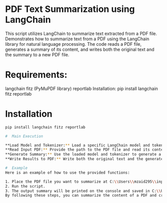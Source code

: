 # PDF Text Summarization using LangChain

This script utilizes LangChain to summarize text extracted from a PDF file. Demonstrates how to summarize text from a PDF using the LangChain library for natural language processing. The code reads a PDF file, generates a summary of its content, and writes both the original text and the summary to a new PDF file.

# Requirements:

langchain
fitz (PyMuPDF library)
reportlab
Installation:
pip install langchain fitz reportlab

# Installation

   ```bash
   pip install langchain fitz reportlab

#  Main Execution

**Load Model and Tokenizer:** Load a specific LangChain model and tokenizer.
**Read Input PDF:** Provide the path to the PDF file and read its content.
**Generate Summary:** Use the loaded model and tokenizer to generate a summary of the PDF text.
**Write Results to PDF:** Write both the original text and the generated summary to a new PDF file.

#  Example
Here is an example of how to use the provided functions:

1. Place the PDF file you want to summarize at C:\\Users\\mzaid295\\input_document.pdf.
2. Run the script.
3. The output summary will be printed on the console and saved in C:\\Users\\mzaid295\\output_summary.pdf.
By following these steps, you can summarize the content of a PDF and create a new PDF containing both the original text and its summary.
